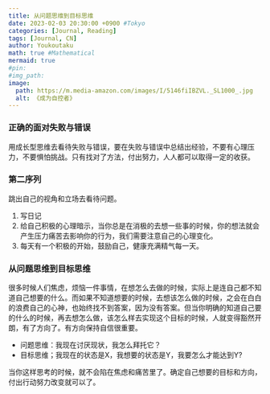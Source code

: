 ```yaml
---
title: 从问题思维到目标思维
date: 2023-02-03 20:30:00 +0900 #Tokyo
categories: [Journal, Reading]
tags: [Journal, CN]
author: Youkoutaku
math: true #Mathematical
mermaid: true
#pin: 
#img_path: 
image:
  path: https://m.media-amazon.com/images/I/5146fiIBZVL._SL1000_.jpg
  alt: 《成为自控者》
---
```


### 正确的面对失败与错误

用成长型思维去看待失败与错误，要在失败与错误中总结出经验，不要有心理压力，不要惧怕挑战。只有找对了方法，付出努力，人人都可以取得一定的收获。

### 第二序列

跳出自己的视角和立场去看待问题。

1. 写日记
2. 给自己积极的心理暗示，当你总是在消极的去想一些事的时候，你的想法就会产生压力痛苦去影响你的行为，我们需要注意自己的心理变化。
3. 每天有一个积极的开始，鼓励自己，健康充满精气每一天。

### 从问题思维到目标思维

很多时候人们焦虑，烦恼一件事情，在想怎么去做的时候，实际上是连自己都不知道自己想要的什么。而如果不知道想要的时候，去想该怎么做的时候，之会在白白的浪费自己的心神，也始终找不到答案，因为没有答案。但当你明确的知道自己要的什么的时候，再去想怎么做，该怎么样去实现这个目标的时候，人就变得豁然开朗，有了方向了。有方向保持自信很重要。

- 问题思维：我现在讨厌现状，我怎么拜托它？
- 目标思维；我现在的状态是X，我想要的状态是Y，我要怎么才能达到Y?

当你这样思考的时候，就不会陷在焦虑和痛苦里了。确定自己想要的目标和方向，付出行动努力改变就可以了。
